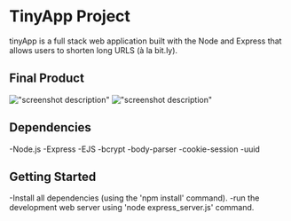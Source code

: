 # TinyApp Project

tinyApp is a full stack web application built with the Node and Express that allows users to shorten long URLS (à la bit.ly).

## Final Product

!["screenshot description"](#)
!["screenshot description"](#)

## Dependencies

-Node.js
-Express
-EJS
-bcrypt
-body-parser
-cookie-session
-uuid

## Getting Started

-Install all dependencies (using the 'npm install' command).
-run the development web server using 'node express_server.js' command.
